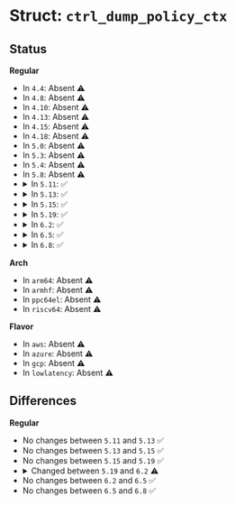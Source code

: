 # Struct: <code>ctrl_dump_policy_ctx</code>

## Status
<b>Regular</b>
<ul>
<li>
In <code>4.4</code>: Absent ⚠️
</li>
<li>
In <code>4.8</code>: Absent ⚠️
</li>
<li>
In <code>4.10</code>: Absent ⚠️
</li>
<li>
In <code>4.13</code>: Absent ⚠️
</li>
<li>
In <code>4.15</code>: Absent ⚠️
</li>
<li>
In <code>4.18</code>: Absent ⚠️
</li>
<li>
In <code>5.0</code>: Absent ⚠️
</li>
<li>
In <code>5.3</code>: Absent ⚠️
</li>
<li>
In <code>5.4</code>: Absent ⚠️
</li>
<li>
In <code>5.8</code>: Absent ⚠️
</li>
<li>
<details>
<summary>In <code>5.11</code>: ✅</summary>

```c
struct ctrl_dump_policy_ctx {
    struct netlink_policy_dump_state *state;
    const struct genl_family *rt;
    unsigned int opidx;
    u32 op;
    u16 fam_id;
    u8 policies;
    u8 single_op;
};
```
</details>
</li>
<li>
<details>
<summary>In <code>5.13</code>: ✅</summary>

```c
struct ctrl_dump_policy_ctx {
    struct netlink_policy_dump_state *state;
    const struct genl_family *rt;
    unsigned int opidx;
    u32 op;
    u16 fam_id;
    u8 policies;
    u8 single_op;
};
```
</details>
</li>
<li>
<details>
<summary>In <code>5.15</code>: ✅</summary>

```c
struct ctrl_dump_policy_ctx {
    struct netlink_policy_dump_state *state;
    const struct genl_family *rt;
    unsigned int opidx;
    u32 op;
    u16 fam_id;
    u8 policies;
    u8 single_op;
};
```
</details>
</li>
<li>
<details>
<summary>In <code>5.19</code>: ✅</summary>

```c
struct ctrl_dump_policy_ctx {
    struct netlink_policy_dump_state *state;
    const struct genl_family *rt;
    unsigned int opidx;
    u32 op;
    u16 fam_id;
    u8 policies;
    u8 single_op;
};
```
</details>
</li>
<li>
<details>
<summary>In <code>6.2</code>: ✅</summary>

```c
struct ctrl_dump_policy_ctx {
    struct netlink_policy_dump_state *state;
    const struct genl_family *rt;
    struct genl_op_iter *op_iter;
    u32 op;
    u16 fam_id;
    u8 dump_map;
    u8 single_op;
};
```
</details>
</li>
<li>
<details>
<summary>In <code>6.5</code>: ✅</summary>

```c
struct ctrl_dump_policy_ctx {
    struct netlink_policy_dump_state *state;
    const struct genl_family *rt;
    struct genl_op_iter *op_iter;
    u32 op;
    u16 fam_id;
    u8 dump_map;
    u8 single_op;
};
```
</details>
</li>
<li>
<details>
<summary>In <code>6.8</code>: ✅</summary>

```c
struct ctrl_dump_policy_ctx {
    struct netlink_policy_dump_state *state;
    const struct genl_family *rt;
    struct genl_op_iter *op_iter;
    u32 op;
    u16 fam_id;
    u8 dump_map;
    u8 single_op;
};
```
</details>
</li>
</ul>
<b>Arch</b>
<ul>
<li>
In <code>arm64</code>: Absent ⚠️
</li>
<li>
In <code>armhf</code>: Absent ⚠️
</li>
<li>
In <code>ppc64el</code>: Absent ⚠️
</li>
<li>
In <code>riscv64</code>: Absent ⚠️
</li>
</ul>
<b>Flavor</b>
<ul>
<li>
In <code>aws</code>: Absent ⚠️
</li>
<li>
In <code>azure</code>: Absent ⚠️
</li>
<li>
In <code>gcp</code>: Absent ⚠️
</li>
<li>
In <code>lowlatency</code>: Absent ⚠️
</li>
</ul>

## Differences
<b>Regular</b>
<ul>
<li>
No changes between <code>5.11</code> and <code>5.13</code> ✅
</li>
<li>
No changes between <code>5.13</code> and <code>5.15</code> ✅
</li>
<li>
No changes between <code>5.15</code> and <code>5.19</code> ✅
</li>
<li>
<details>
<summary>Changed between <code>5.19</code> and <code>6.2</code> ⚠️</summary>
<ul>
<li>
<b>Field added. </b>
<code>struct genl_op_iter *op_iter</code>
</li>
<li>
<b>Field added. </b>
<code>u8 dump_map</code>
</li>
<li>
<b>Field removed. </b>
<code>unsigned int opidx</code>
</li>
<li>
<b>Field removed. </b>
<code>u8 policies</code>
</li>
</ul>
</details>
</li>
<li>
No changes between <code>6.2</code> and <code>6.5</code> ✅
</li>
<li>
No changes between <code>6.5</code> and <code>6.8</code> ✅
</li>
</ul>

